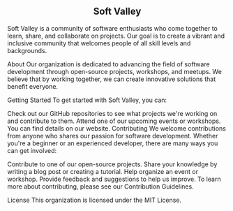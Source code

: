 
<h2 style="text-align: center;">Soft Valley</h2>

Soft Valley is a community of software enthusiasts who come together to learn, share, and collaborate on projects. Our goal is to create a vibrant and inclusive community that welcomes people of all skill levels and backgrounds.

About
Our organization is dedicated to advancing the field of software development through open-source projects, workshops, and meetups. We believe that by working together, we can create innovative solutions that benefit everyone.

Getting Started
To get started with Soft Valley, you can:


Check out our GitHub repositories to see what projects we're working on and contribute to them.
Attend one of our upcoming events or workshops. You can find details on our website.
Contributing
We welcome contributions from anyone who shares our passion for software development. Whether you're a beginner or an experienced developer, there are many ways you can get involved:

Contribute to one of our open-source projects.
Share your knowledge by writing a blog post or creating a tutorial.
Help organize an event or workshop.
Provide feedback and suggestions to help us improve.
To learn more about contributing, please see our Contribution Guidelines.

License
This organization is licensed under the MIT License.
